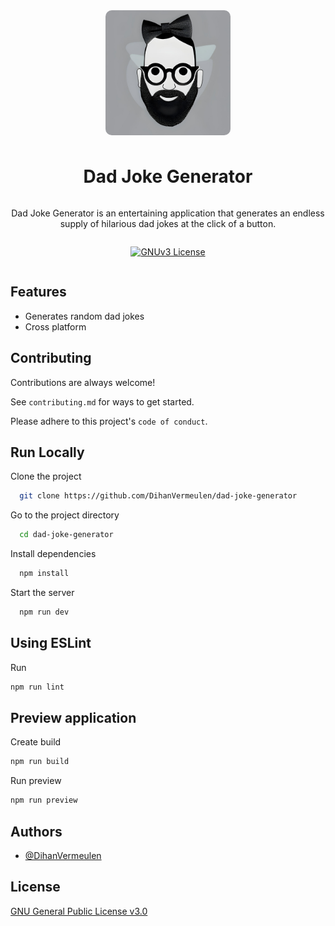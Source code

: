<header style="display:flex; flex-direction: column; align-items:center; margin-bottom: 10px;">
 <img style="border-radius: 10px; margin-bottom: 10px;" align="center" src="./public/icons/512x512.png" alt="Logo" width="200" height="200">

<h1 align="center">Dad Joke Generator</h1>

<p>Dad Joke Generator is an entertaining application that generates an endless supply of hilarious dad jokes at the click of a button.</p>

[![GNUv3 License](https://img.shields.io/badge/License-GNU%20v3-yellow.svg)](https://opensource.org/licenses/)

</header>

## Features

- Generates random dad jokes
- Cross platform

## Contributing

Contributions are always welcome!

See `contributing.md` for ways to get started.

Please adhere to this project's `code of conduct`.

## Run Locally

Clone the project

```bash
  git clone https://github.com/DihanVermeulen/dad-joke-generator
```

Go to the project directory

```bash
  cd dad-joke-generator
```

Install dependencies

```bash
  npm install
```

Start the server

```bash
  npm run dev
```

## Using ESLint

Run

```bash
npm run lint
```

## Preview application

Create build

```bash
npm run build
```

Run preview

```bash
npm run preview
```

## Authors

- [@DihanVermeulen](https://github.com/DihanVermeulen)

## License

[GNU General Public License v3.0](https://choosealicense.com/licenses/gpl-3.0/)
